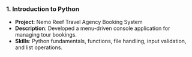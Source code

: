 ### 1. Introduction to Python
- **Project**: Nemo Reef Travel Agency Booking System  
- **Description**: Developed a menu-driven console application for managing tour bookings.  
- **Skills**: Python fundamentals, functions, file handling, input validation, and list operations.  
